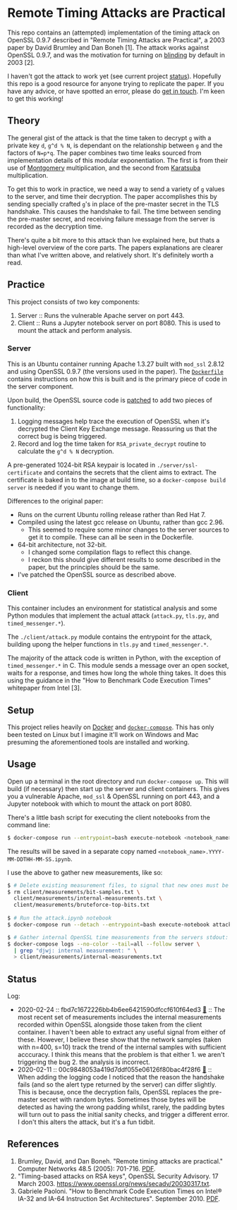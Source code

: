 # Remote Timing Attacks are Practical
This repo contains an (attempted) implementation of the timing attack on OpenSSL 0.9.7 described in "Remote Timing Attacks are Practical", a 2003 paper by David Brumley and Dan Boneh [1]. The attack works against OpenSSL 0.9.7, and was the motivation for turning on [blinding](https://en.wikipedia.org/wiki/Blinding_\(cryptography\)) by default in 2003 [2].  

I haven't got the attack to work yet (see current project [status](#status)). Hopefully this repo is a good resource for anyone trying to replicate the paper. If you have any advice, or have spotted an error, please do [get in touch](https://daniel.wilshirejones.com/contact.html). I'm keen to get this working! 

## Theory
The general gist of the attack is that the time taken to decrypt `g` with a private key `d`, `g^d % N`, is dependant on the relationship between `g` and the factors of `N=p*q`. The paper combines two time leaks sourced from implementation details of this modular exponentiation. The first is from their use of [Montgomery](https://en.wikipedia.org/wiki/Montgomery_modular_multiplication) multiplication, and the second from [Karatsuba](https://en.wikipedia.org/wiki/Karatsuba_algorithm) multiplication.

To get this to work in practice, we need a way to send a variety of `g` values to the server, and time their decryption. The paper accomplishes this by sending specially crafted `g`'s in place of the pre-master secret in the TLS handshake. This causes the handshake to fail. The time between sending the pre-master secret, and receiving failure message from the server is recorded as the decryption time.

There's quite a bit more to this attack than Ive explained here, but thats a high-level overview of the core parts. The papers explanations are clearer than what I've written above, and relatively short. It's definitely worth a read.

## Practice
This project consists of two key components:
  1. Server :: Runs the vulnerable Apache server on port 443.
  2. Client :: Runs a Jupyter notebook server on port 8080. This is used to mount the attack and perform analysis.

### Server
This is an Ubuntu container running Apache 1.3.27 built with `mod_ssl` 2.8.12 and using OpenSSL 0.9.7 (the versions used in the paper). The [`Dockerfile`](./server/Dockerfile) contains instructions on how this is built and is the primary piece of code in the server component.

Upon build, the OpenSSL source code is [patched](.server/djwj-openssl-patch) to add two pieces of functionality:

  1. Logging messages help trace the execution of OpenSSL when it's decrypted the Client Key Exchange message. Reassuring us that the correct bug is being triggered.
  2. Record and log the time taken for `RSA_private_decrypt` routine to calculate the `g^d % N` decryption.

A pre-generated 1024-bit RSA keypair is located in `./server/ssl-certificate` and contains the secrets that the client aims to extract. The certificate is baked in to the image at build time, so a `docker-compose build server` is needed if you want to change them.

Differences to the original paper:
  - Runs on the current Ubuntu rolling release rather than Red Hat 7.
  - Compiled using the latest gcc release on Ubuntu, rather than gcc 2.96.
    - This seemed to require some minor changes to the server sources to get it to compile. These can all be seen in the Dockerfile.
  - 64-bit architecture, not 32-bit.
    - I changed some compilation flags to reflect this change.
    - I reckon this should give different results to some described in the paper, but the principles should be the same.
  - I've patched the OpenSSL source as described above.

### Client
This container includes an environment for statistical analysis and some Python modules that implement the actual attack (`attack.py`, `tls.py`, and `timed_messenger.*`).

The `./client/attack.py` module contains the entrypoint for the attack, building upong the helper functions in `tls.py` and `timed_messenger.*`.

The majority of the attack code is written in Python, with the exception of `timed_messenger.*` in C. This module sends a message over an open socket, waits for a response, and times how long the whole thing takes. It does this using the guidance in the "How to Benchmark Code Execution Times" whitepaper from Intel [3].

## Setup
This project relies heavily on [Docker](https://www.docker.com) and [`docker-compose`](http://docs.docker.com/compose/install). This has only been tested on Linux but I imagine it'll work on Windows and Mac presuming the aforementioned tools are installed and working.

## Usage
Open up a terminal in the root directory and run `docker-compose up`. This will build (if necessary) then start up the server and client containers. This gives you a vulnerable Apache, `mod_ssl` & OpenSSL running on port 443, and a Jupyter notebook with which to mount the attack on port 8080.

There's a little bash script for executing the client notebooks from the command line:
```sh
$ docker-compose run --entrypoint=bash execute-notebook <notebook_name>
```

The results will be saved in a separate copy named `<notebook_name>.YYYY-MM-DDTHH-MM-SS.ipynb`.

I use the above to gather new measurements, like so:

```sh
$ # Delete existing measurement files, to signal that new ones must be generated
$ rm client/measurements/bit-samples.txt \
  client/measurements/internal-measurements.txt \
  client/measurements/bruteforce-top-bits.txt
  
$ # Run the attack.ipynb notebook
$ docker-compose run --detach --entrypoint=bash execute-notebook attack

$ # Gather internal OpenSSL time measurements from the servers stdout:
$ docker-compose logs --no-color --tail=all --follow server \
  | grep "djwj: internal measurement: " \
  > client/measurements/internal-measurements.txt
```

## Status
Log:
  * 2020-02-24 :: fbd7c1672226bb4b6ee6421590dfccf610f64ed3 [🔗](https://github.com/dj311/remote-timing-attacks-are-practical/commit/fbd7c1672226bb4b6ee6421590dfccf610f64ed3) :: The most recent set of measurements includes the internal measurements recorded within OpenSSL alongside those taken from the client container. I haven't been able to extract any useful signal from either of these. However, I believe these show that the network samples (taken with n=400, s=10) track the trend of the internal samples with sufficient acccuracy. I think this means that the problem is that either 1. we aren't triggering the bug 2. the analysis is incorrect.
  * 2020-02-11 :: 00c9848053a419d7ddf055e06126f80bac4f28f6 [🔗](https://github.com/dj311/remote-timing-attacks-are-practical/commit/00c9848053a419d7ddf055e06126f80bac4f28f6) :: When adding the logging code I noticed that the reason the handshake fails (and so the alert type returned by the server) can differ slightly. This is because, once the decryption fails, OpenSSL replaces the pre-master secret with random bytes. Sometimes those bytes will be detected as having the wrong padding whilst, rarely, the padding bytes will turn out to pass the initial sanity checks, and trigger a different error. I don't this alters the attack, but it's a fun tidbit.

## References
  1. Brumley, David, and Dan Boneh. "Remote timing attacks are practical." Computer Networks 48.5 (2005): 701-716. [PDF](https://crypto.stanford.edu/~dabo/papers/ssl-timing.pdf).
  2. "Timing-based attacks on RSA keys", OpenSSL Security Advisory. 17 March 2003. https://www.openssl.org/news/secadv/20030317.txt.
  3. Gabriele Paoloni. "How to Benchmark Code Execution Times on Intel® IA-32 and IA-64 Instruction Set Architectures". September 2010. [PDF](https://www.intel.com/content/dam/www/public/us/en/documents/white-papers/ia-32-ia-64-benchmark-code-execution-paper.pdf).
